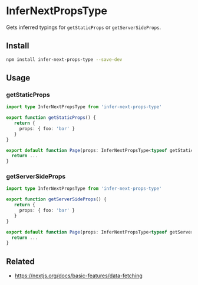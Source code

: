 # InferNextPropsType

Gets inferred typings for `getStaticProps` or `getServerSideProps`.

## Install

```sh
npm install infer-next-props-type --save-dev
```

## Usage

### getStaticProps

```ts
import type InferNextPropsType from 'infer-next-props-type'

export function getStaticProps() {
   return {
     props: { foo: 'bar' }
   }
}

export default function Page(props: InferNextPropsType<typeof getStaticProps>) {
  return ...
}
```

### getServerSideProps

```ts
import type InferNextPropsType from 'infer-next-props-type'

export function getServerSideProps() {
   return {
     props: { foo: 'bar' }
   }
}

export default function Page(props: InferNextPropsType<typeof getServerSideProps>) {
  return ...
}
```

## Related

- https://nextjs.org/docs/basic-features/data-fetching
